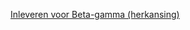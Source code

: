 <!-- [Inleveren voor Informatiekunde](/tentamen/tentamen_ik) -->

<!-- [Inleveren voor Kunstmatige Intelligentie](/tentamen/tentamen_ki) -->

[Inleveren voor Beta-gamma (herkansing)](/tentamen/tentamen_bgh)
